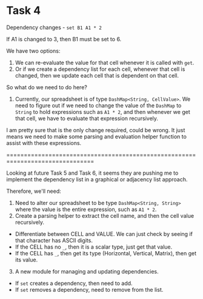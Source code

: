 # Task 4

Dependency changes - `set B1 A1 * 2`

If A1 is changed to 3, then B1 must be set to 6.

We have two options:

1. We can re-evaluate the value for that cell whenever it is called with `get`.
2. Or if we create a dependency list for each cell, whenever that cell is changed,
   then we update each cell that is dependent on that cell.

So what do we need to do here?

1. Currently, our spreadsheet is of type `DashMap<String, CellValue>`. We need
   to figure out if we need to change the value of the `DashMap` to `String` to hold
   expressions such as `A1 * 2`, and then whenever we get that cell, we have to
   evaluate that expression recursively.

I am pretty sure that is the only change required, could be wrong. It just means
we need to make some parsing and evaluation helper function to assist with
these expressions.

===============================================================================

Looking at future Task 5 and Task 6, it seems they are pushing me to implement
the dependency list in a graphical or adjacency list approach.

Therefore, we'll need:

1. Need to alter our spreadsheet to be type `DashMap<String, String>` where
   the value is the entire expression, such as `A1 * 2`.
2. Create a parsing helper to extract the cell name, and then the cell value
   recursively.

- Differentiate between CELL and VALUE. We can just check by seeing if that
  character has ASCII digits.
- If the CELL has no `_`, then it is a scalar type, just get that value.
- If the CELL has `_`, then get its type (Horizontal, Vertical, Matrix), then
  get its value.

3. A new module for managing and updating dependencies.

- If `set` creates a dependency, then need to add.
- If `set` removes a dependency, need to remove from the list.

